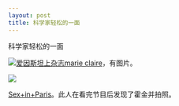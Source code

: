 ```yaml
---
layout: post
title: 科学家轻松的一面
---
```


科学家轻松的一面

![](http://carl.pappenheim.net/photos/2456.jpg)[爱因斯坦上杂志marie claire](http://carl.pappenheim.net/d/1137)，有图片。

![](http://www.jaunted.com/files/3/lido.jpg)

[Sex+in+Paris](http://www.jaunted.com/story/2007/6/20/73753/5313/travel/Jaunted+Embedded+Travel+Guide%3A+Sex+in+Paris)。此人在看完节目后发现了霍金并拍照。
